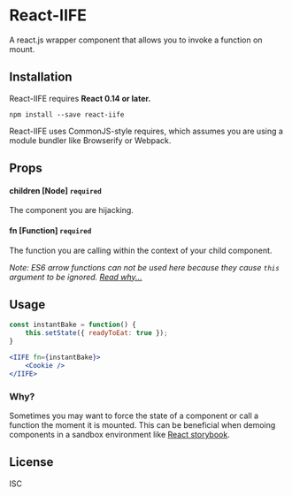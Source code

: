 React-IIFE
=========================

A react.js wrapper component that allows you to invoke a function on mount.

## Installation

React-IIFE requires **React 0.14 or later.**

```
npm install --save react-iife
```

React-IIFE uses CommonJS-style requires, which assumes you are using a module bundler like Browserify or Webpack.

## Props

#### children [Node] `required`

The component you are hijacking.

#### fn [Function] `required`

The function you are calling within the context of your child component.

*Note: ES6 arrow functions can not be used here because they cause `this` argument to be ignored. [Read why...](http://www.ecma-international.org/ecma-262/6.0/index.html#sec-function.prototype.call)*

## Usage

```jsx
const instantBake = function() {
    this.setState({ readyToEat: true });
}

<IIFE fn={instantBake}>
    <Cookie />
</IIFE>
```

### Why?

Sometimes you may want to force the state of a component or call a function the moment it is mounted. This can be beneficial when demoing components in a sandbox environment like [React storybook](https://github.com/kadirahq/react-storybook/).

## License

ISC

